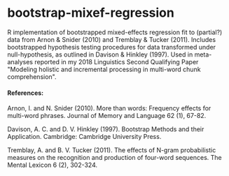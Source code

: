 # bootstrap-mixef-regression

R implementation of bootstrapped mixed-effects regression fit to (partial?) data from Arnon & Snider (2010) and Tremblay & Tucker (2011). Includes bootstrapped hypothesis testing procedures for data transformed under null-hypothesis, as outlined in Davison & Hinkley (1997). Used in meta-analyses reported in my 2018 Linguistics Second Qualifying Paper "Modeling holistic and incremental processing in multi-word chunk comprehension".

#### References:

Arnon, I. and N. Snider (2010). More than words: Frequency effects for multi-word phrases. Journal of Memory and Language 62 (1), 67-82.

Davison, A. C. and D. V. Hinkley (1997). Bootstrap Methods and their Application. Cambridge: Cambridge University Press.

Tremblay, A. and B. V. Tucker (2011). The effects of N-gram probabilistic measures on the recognition and production of four-word sequences. The Mental Lexicon 6 (2), 302-324.

